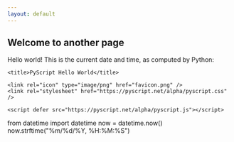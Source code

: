 ```yaml
---
layout: default
---
```


## Welcome to another page

Hello world!
This is the current date and time, as computed by Python:

<html lang="en">
  <head>
    <meta charset="utf-8" />
    <meta name="viewport" content="width=device-width,initial-scale=1" />

    <title>PyScript Hello World</title>

    <link rel="icon" type="image/png" href="favicon.png" />
    <link rel="stylesheet" href="https://pyscript.net/alpha/pyscript.css" />

    <script defer src="https://pyscript.net/alpha/pyscript.js"></script>
  </head>

  <body>
    <py-script>
      from datetime import datetime
      now = datetime.now()
      now.strftime("%m/%d/%Y, %H:%M:%S")
    </py-script>
  </body>
</html>
